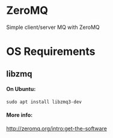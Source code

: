 # ZeroMQ
Simple client/server MQ with ZeroMQ

# OS Requirements

## libzmq

#### On Ubuntu:
`sudo apt install libzmq3-dev`

#### More info:
http://zeromq.org/intro:get-the-software
